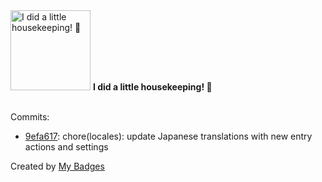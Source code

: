 <img src="https://my-badges.github.io/my-badges/chore-commit.png" alt="I did a little housekeeping! 🧹" title="I did a little housekeeping! 🧹" width="128">
<strong>I did a little housekeeping! 🧹</strong>
<br><br>

Commits:

- <a href="https://github.com/dai/Follow/commit/9efa617fa966eb9b1e4e2603c77f03aa1e2a1212">9efa617</a>: chore(locales): update Japanese translations with new entry actions and settings


Created by <a href="https://github.com/my-badges/my-badges">My Badges</a>